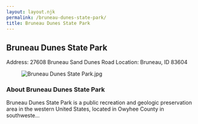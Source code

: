 ```yaml
---
layout: layout.njk
permalink: /bruneau-dunes-state-park/
title: Bruneau Dunes State Park
---
```


<article class="attraction-detail container">
  <h2>Bruneau Dunes State Park</h2>
  <div class="attraction-meta">
    <span class="address">Address: 27608 Bruneau Sand Dunes Road</span>
    <span class="location">Location: Bruneau, ID 83604</span>
  </div>
  <figure class="attraction-image">
    <img src="https://upload.wikimedia.org/wikipedia/commons/8/86/Bruneau_Dunes_State_Park.jpg?v=1743942693848" alt="Bruneau Dunes State Park.jpg" loading="lazy">
  </figure>
  <div class="attraction-description">
    <h3>About Bruneau Dunes State Park</h3>
    <p>Bruneau Dunes State Park is a public recreation and geologic preservation area in the western United States, located in Owyhee County in southweste...</p>
  </div>
  
</article>